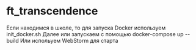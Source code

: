 # ft_transcendence

Если находимся в школе, то для запуска Docker используем init_docker.sh
Далее или запускаем с помощью docker-compose up --build
Или испольуем WebStorm для старта
